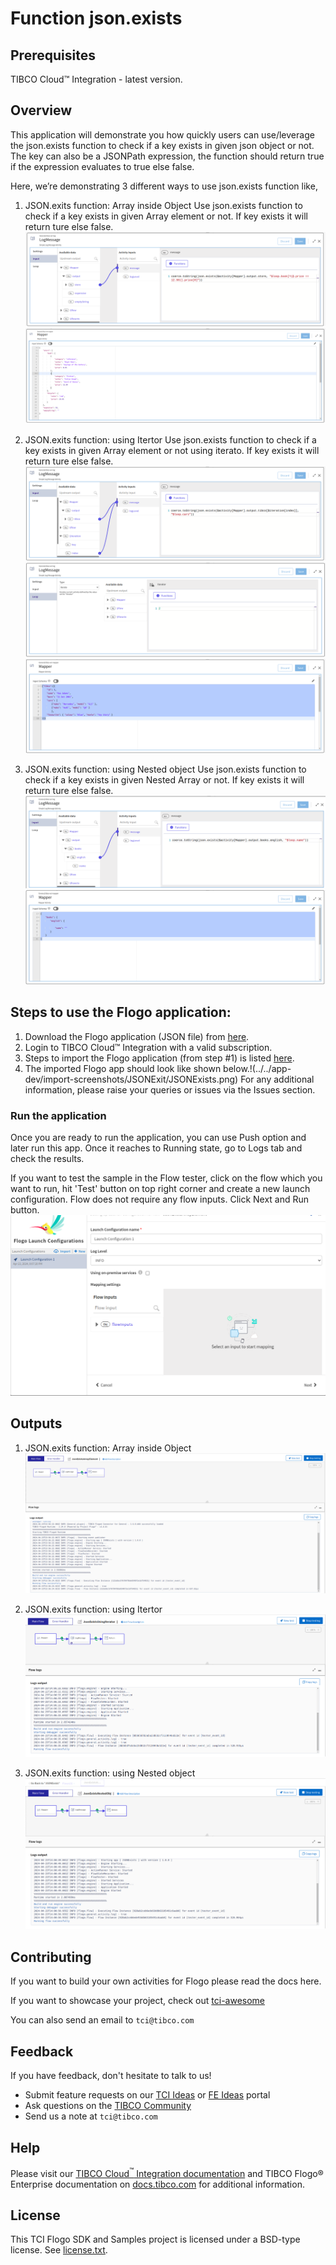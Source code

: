  # Function json.exists

## Prerequisites
TIBCO Cloud™ Integration - latest version. 

## Overview
This application will demonstrate you how quickly users can use/leverage the json.exists function to check if a key exists in given json object or not. The key can also be a JSONPath expression, the function should return true if the expression evaluates to true else false.

Here, we’re demonstrating 3 different ways to use json.exists function like,


1. JSON.exits function: Array inside Object
Use json.exists function to check if a key exists in given Array element or not. If key exists it will return ture else false.
![Array inside object](../../import-screenshots/jsonExists/JsonExistsArrayElement_LogMessage.png)
![Array inside object](../../import-screenshots/jsonExists/JsonExistsArrayElement_Mapper.png)

2. JSON.exits function: using Itertor
Use json.exists function to check if a key exists in given Array element or not using iterato. If key exists it will return ture else false.
![Iterator](../../import-screenshots/jsonExists/JsonExistsUsingIterator_LogMessage.png)
![Iterator](../../import-screenshots/jsonExists/JsonExistsUsingIterator.png)
![Iterator](../../import-screenshots/jsonExists/JsonExistsUsingIterator_Mapper.png)

3. JSON.exits function: using Nested object
Use json.exists function to check if a key exists in given Nested Array or not. If key exists it will return ture else false.
![Nested Array](../../import-screenshots/jsonExists/JsonExistsNestedObj_LogMessage.png)
![Nested Array](../../import-screenshots/jsonExists/JsonExistsNestedObj_Mapper.png)


## Steps to use the Flogo application: 
1. Download the Flogo application (JSON file) from [here](../../../app-dev/Mapping-Arrays/jsonExists/JSONExistsFunction.json).
2. Login to TIBCO Cloud™ Integration with a valid subscription.
3. Steps to import the Flogo application (from step #1) is listed [here](https://github.com/TIBCOSoftware/tci-flogo/blob/master/samples/app-dev/readme.md).
4. The imported Flogo app should look like shown below.!(../../app-dev/import-screenshots/JSONExit/JSONExists.png)
For any additional information, please raise your queries or issues via the Issues section.


### Run the application
Once you are ready to run the application, you can use Push option and later run this app.
Once it reaches to Running state, go to Logs tab and check the results. 

If you want to test the sample in the Flow tester, click on the flow which you want to run, hit 'Test' button on top right corner and create a new launch configuration. Flow does not require any flow inputs. Click Next and Run button.
![Flow Tester](../../import-screenshots/jsonExists/FlowLaunchConfiguration.png)


## Outputs

1. JSON.exits function: Array inside Object
![Array inside object](../../import-screenshots/jsonExists/JsonExistsArrayElement_OutPut.png)

2. JSON.exits function: using Itertor
![Iterator](../../import-screenshots/jsonExists/JsonExistsUsingIterator_OutPut.png)

3. JSON.exits function: using Nested object
![Nested Array](../../import-screenshots/jsonExists/JsonExistsNestedObj_OutPut.png)


## Contributing
If you want to build your own activities for Flogo please read the docs here.

If you want to showcase your project, check out [tci-awesome](https://github.com/TIBCOSoftware/tci-awesome)

You can also send an email to `tci@tibco.com`

## Feedback
If you have feedback, don't hesitate to talk to us!

* Submit feature requests on our [TCI Ideas](https://ideas.tibco.com/?project=TCI) or [FE Ideas](https://ideas.tibco.com/?project=FE) portal
* Ask questions on the [TIBCO Community](https://community.tibco.com/answers/product/344006)
* Send us a note at `tci@tibco.com`

## Help
Please visit our [TIBCO Cloud<sup>&trade;</sup> Integration documentation](https://integration.cloud.tibco.com/docs/) and TIBCO Flogo® Enterprise documentation on [docs.tibco.com](https://docs.tibco.com/) for additional information.

## License
This TCI Flogo SDK and Samples project is licensed under a BSD-type license. See [license.txt](license.txt).
